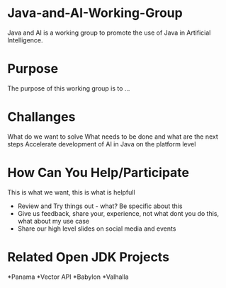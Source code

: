 # Java-and-AI-Working-Group
Java and AI is a working group to promote the use of Java in Artificial Intelligence.

# Purpose

The purpose of this working group is to ...

# Challanges

What do we want to solve
What needs to be done and what are the next steps
Accelerate development of AI in Java on the platform level

# How Can You Help/Participate

This is what we want, this is what is helpfull

* Review and Try things out - what? Be specific about this
* Give us feedback, share your, experience, not what dont you do this, what about my use case
* Share our high level slides on social media and events

# Related Open JDK Projects
*Panama
*Vector API
*Babylon
*Valhalla


